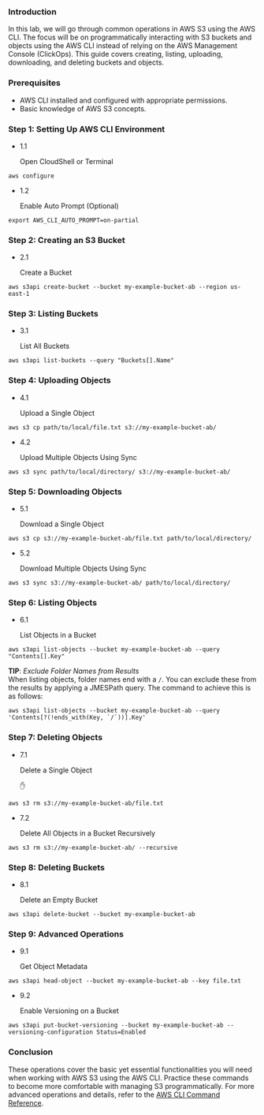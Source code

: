 ### Introduction

In this lab, we will go through common operations in AWS S3 using the AWS CLI. The focus will be on programmatically interacting with S3 buckets and objects using the AWS CLI instead of relying on the AWS Management Console (ClickOps). This guide covers creating, listing, uploading, downloading, and deleting buckets and objects.

### Prerequisites

- AWS CLI installed and configured with appropriate permissions.
- Basic knowledge of AWS S3 concepts.

### Step 1: Setting Up AWS CLI Environment

- 1.1
    
    Open CloudShell or Terminal
    

```
aws configure
```

- 1.2
    
    Enable Auto Prompt (Optional)
    

```
export AWS_CLI_AUTO_PROMPT=on-partial
```

### Step 2: Creating an S3 Bucket

- 2.1
    
    Create a Bucket
    

```
aws s3api create-bucket --bucket my-example-bucket-ab --region us-east-1
```

### Step 3: Listing Buckets

- 3.1
    
    List All Buckets
    

```
aws s3api list-buckets --query "Buckets[].Name"
```

### Step 4: Uploading Objects

- 4.1
    
    Upload a Single Object
    

```
aws s3 cp path/to/local/file.txt s3://my-example-bucket-ab/
```

- 4.2
    
    Upload Multiple Objects Using Sync
    

```
aws s3 sync path/to/local/directory/ s3://my-example-bucket-ab/
```

### Step 5: Downloading Objects

- 5.1
    
    Download a Single Object
    

```
aws s3 cp s3://my-example-bucket-ab/file.txt path/to/local/directory/
```

- 5.2
    
    Download Multiple Objects Using Sync
    

```
aws s3 sync s3://my-example-bucket-ab/ path/to/local/directory/
```

### Step 6: Listing Objects

- 6.1
    
    List Objects in a Bucket
    

```
aws s3api list-objects --bucket my-example-bucket-ab --query "Contents[].Key"
```

**TIP**: _Exclude Folder Names from Results_  
When listing objects, folder names end with a `/`. You can exclude these from the results by applying a JMESPath query. The command to achieve this is as follows:

```
aws s3api list-objects --bucket my-example-bucket-ab --query 'Contents[?(!ends_with(Key, `/`))].Key'
```

### Step 7: Deleting Objects

- 7.1
    
    Delete a Single Object
    
    ✋
    

```
aws s3 rm s3://my-example-bucket-ab/file.txt
```

- 7.2
    
    Delete All Objects in a Bucket Recursively
    

```
aws s3 rm s3://my-example-bucket-ab/ --recursive
```

### Step 8: Deleting Buckets

- 8.1
    
    Delete an Empty Bucket
    

```
aws s3api delete-bucket --bucket my-example-bucket-ab
```

### Step 9: Advanced Operations

- 9.1
    
    Get Object Metadata
    

```
aws s3api head-object --bucket my-example-bucket-ab --key file.txt
```

- 9.2
    
    Enable Versioning on a Bucket
    

```
aws s3api put-bucket-versioning --bucket my-example-bucket-ab --versioning-configuration Status=Enabled
```

### Conclusion

These operations cover the basic yet essential functionalities you will need when working with AWS S3 using the AWS CLI. Practice these commands to become more comfortable with managing S3 programmatically. For more advanced operations and details, refer to the [AWS CLI Command Reference](https://docs.aws.amazon.com/cli/latest/reference/s3/).